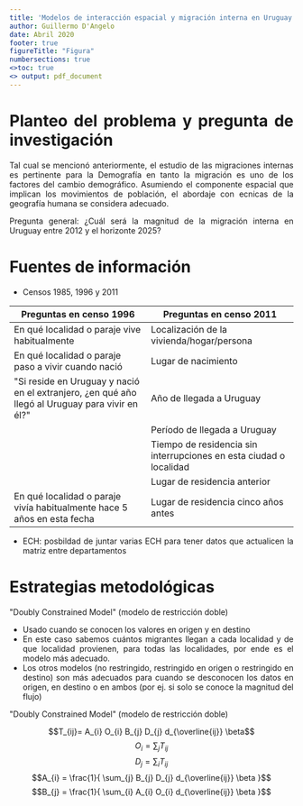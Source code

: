 ```yaml
---
title: 'Modelos de interacción espacial y migración interna en Uruguay. Avances del marco teórico.'
author: Guillermo D'Angelo
date: Abril 2020
footer: true
figureTitle: "Figura"
numbersections: true
<>toc: true
<> output: pdf_document
---
```

<div style="text-align: justify"> 

# Planteo del problema y pregunta de investigación

Tal cual se mencionó anteriormente, el estudio de las migraciones internas es pertinente para la Demografía en tanto la migración es uno de los factores del cambio demográfico. Asumiendo el componente espacial que implican los movimientos de población, el abordaje con ecnicas de la geografía humana se considera adecuado.


Pregunta general: ¿Cuál será la magnitud de la migración interna en Uruguay entre 2012 y el horizonte 2025?


# Fuentes de información

- Censos 1985, 1996 y 2011


| Preguntas en censo 1996 | Preguntas en censo 2011 |
|---|---|
| En qué localidad o paraje vive habitualmente | Localización de la vivienda/hogar/persona |
| En qué localidad o paraje paso a vivir cuando nació | Lugar de nacimiento |
| "Si reside en Uruguay y nació en el extranjero, ¿en qué año llegó al Uruguay para vivir en él?" | Año de llegada a Uruguay |
|  | Período de llegada a Uruguay |
|  | Tiempo de residencia sin interrupciones en esta ciudad o localidad |
|  | Lugar de residencia anterior |
| En qué localidad o paraje vivía habitualmente hace 5 años en esta fecha | Lugar de residencia cinco años antes |



- ECH: posbildad de juntar varias ECH para tener datos que actualicen la matriz entre departamentos



# Estrategias metodológicas

"Doubly Constrained Model" (modelo de restricción doble)


- Usado cuando se conocen los valores en origen y en destino
- En este caso sabemos cuántos migrantes llegan a cada localidad y de que localidad provienen, para todas las localidades, por ende es el modelo más adecuado.
- Los otros modelos (no restringido, restringido en origen o restringido en destino) son más adecuados para cuando se desconocen los datos en origen, en destino o en ambos (por ej. si solo se conoce la magnitud del flujo)


"Doubly Constrained Model" (modelo de restricción doble)

$$T_{ij}= A_{i} O_{i} B_{j} D_{j} d_{\overline{ij}} \beta$$
$$O_{i} = \sum_{j} { T_{ij} }$$
$$D_{j} = \sum_{i} { T_{ij} }$$
$$A_{i} = \frac{1}{ \sum_{j} B_{j} D_{j} d_{\overline{ij}} \beta }$$
$$B_{j} = \frac{1}{ \sum_{i} A_{i} O_{i} d_{\overline{ij}} \beta }$$


</div>


